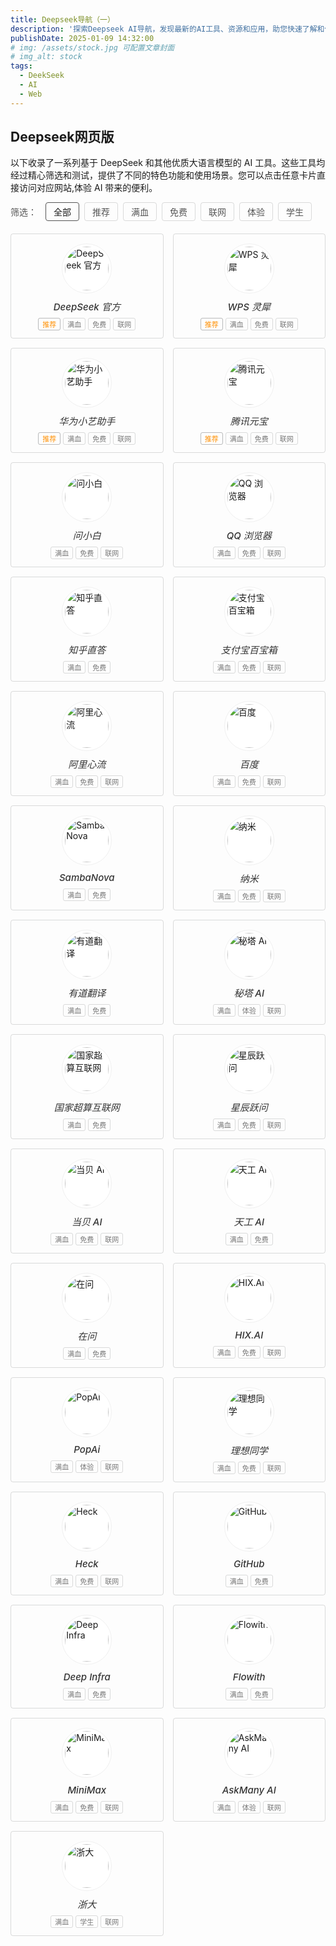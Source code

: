```yaml
---
title: Deepseek导航（一）
description: '探索Deepseek AI导航，发现最新的AI工具、资源和应用，助您快速了解和使用人工智能技术。'
publishDate: 2025-01-09 14:32:00
# img: /assets/stock.jpg 可配置文章封面
# img_alt: stock
tags:
  - DeekSeek
  - AI
  - Web
---
```

## Deepseek网页版

以下收录了一系列基于 DeepSeek 和其他优质大语言模型的 AI 工具。这些工具均经过精心筛选和测试，提供了不同的特色功能和使用场景。您可以点击任意卡片直接访问对应网站,体验 AI 带来的便利。

<div class="filter-container">
  <div class="filter-title">筛选：</div>
  <button class="filter-btn active" data-filter="all">全部</button>
  <button class="filter-btn" data-filter="recommend">推荐</button>
  <button class="filter-btn" data-filter="full">满血</button>
  <button class="filter-btn" data-filter="free">免费</button>
  <button class="filter-btn" data-filter="online">联网</button>
  <button class="filter-btn" data-filter="trial">体验</button>
  <button class="filter-btn" data-filter="student">学生</button>
</div>

<div class="ai-tools-container">

<div class="ai-card recommended" data-tags="recommend full free online">
  <a href="https://chat.deepseek.com/" target="_blank" class="card-link">
    <div class="card-image">
      <img src="https://deepseek404.com/wp-content/uploads/2025/03/deepseek-1.png" alt="DeepSeek 官方">
    </div>
    <div class="card-content">
      <h5>DeepSeek 官方</h5>
      <div class="tags">
        <span class="tag recommend">推荐</span>
        <span class="tag">满血</span>
        <span class="tag">免费</span>
        <span class="tag">联网</span>
      </div>
    </div>
  </a>
</div>

<div class="ai-card recommended" data-tags="recommend full free online">
  <a href="https://lingxi.wps.cn/" target="_blank" class="card-link">
    <div class="card-image">
      <img src="https://deepseek404.com/wp-content/uploads/2025/03/wps.png" alt="WPS 灵犀">
    </div>
    <div class="card-content">
      <h5>WPS 灵犀</h5>
      <div class="tags">
        <span class="tag recommend">推荐</span>
        <span class="tag">满血</span>
        <span class="tag">免费</span>
        <span class="tag">联网</span>
      </div>
    </div>
  </a>
</div>

<div class="ai-card recommended" data-tags="recommend full free online">
  <a href="https://xiaoyi.huawei.com/chat" target="_blank" class="card-link">
    <div class="card-image">
      <img src="https://deepseek404.com/wp-content/uploads/2025/03/huawei.png" alt="华为小艺助手">
    </div>
    <div class="card-content">
      <h5>华为小艺助手</h5>
      <div class="tags">
        <span class="tag recommend">推荐</span>
        <span class="tag">满血</span>
        <span class="tag">免费</span>
        <span class="tag">联网</span>
      </div>
    </div>
  </a>
</div>

<div class="ai-card recommended" data-tags="recommend full free online">
  <a href="https://yuanbao.tencent.com/chat" target="_blank" class="card-link">
    <div class="card-image">
      <img src="https://deepseek404.com/wp-content/uploads/2025/03/yunbao.png" alt="腾讯元宝">
    </div>
    <div class="card-content">
      <h5>腾讯元宝</h5>
      <div class="tags">
        <span class="tag recommend">推荐</span>
        <span class="tag">满血</span>
        <span class="tag">免费</span>
        <span class="tag">联网</span>
      </div>
    </div>
  </a>
</div>

<div class="ai-card" data-tags="full free online">
  <a href="https://www.wenxiaobai.com/" target="_blank" class="card-link">
    <div class="card-image">
      <img src="https://deepseek404.com/wp-content/uploads/2025/03/wsb.png" alt="问小白">
    </div>
    <div class="card-content">
      <h5>问小白</h5>
      <div class="tags">
        <span class="tag">满血</span>
        <span class="tag">免费</span>
        <span class="tag">联网</span>
      </div>
    </div>
  </a>
</div>

<div class="ai-card" data-tags="full free online">
  <a href="https://aisearch.qq.com/" target="_blank" class="card-link">
    <div class="card-image">
      <img src="https://deepseek404.com/wp-content/uploads/2025/03/qq.png" alt="QQ 浏览器">
    </div>
    <div class="card-content">
      <h5>QQ 浏览器</h5>
      <div class="tags">
        <span class="tag">满血</span>
        <span class="tag">免费</span>
        <span class="tag">联网</span>
      </div>
    </div>
  </a>
</div>

<div class="ai-card" data-tags="full free">
  <a href="https://zhida.zhihu.com/" target="_blank" class="card-link">
    <div class="card-image">
      <img src="https://deepseek404.com/wp-content/uploads/2025/03/zhida.png" alt="知乎直答">
    </div>
    <div class="card-content">
      <h5>知乎直答</h5>
      <div class="tags">
        <span class="tag">满血</span>
        <span class="tag">免费</span>
      </div>
    </div>
  </a>
</div>

<div class="ai-card" data-tags="full free online">
  <a href="https://tbox.alipay.com/pro/community" target="_blank" class="card-link">
    <div class="card-image">
      <img src="https://deepseek404.com/wp-content/uploads/2025/03/tbox.alipay.png" alt="支付宝百宝箱">
    </div>
    <div class="card-content">
      <h5>支付宝百宝箱</h5>
      <div class="tags">
        <span class="tag">满血</span>
        <span class="tag">免费</span>
        <span class="tag">联网</span>
      </div>
    </div>
  </a>
</div>

<div class="ai-card" data-tags="full free online">
  <a href="https://iflow.cn/" target="_blank" class="card-link">
    <div class="card-image">
      <img src="https://deepseek404.com/wp-content/uploads/2025/03/iflow.png" alt="阿里心流">
    </div>
    <div class="card-content">
      <h5>阿里心流</h5>
      <div class="tags">
        <span class="tag">满血</span>
        <span class="tag">免费</span>
        <span class="tag">联网</span>
      </div>
    </div>
  </a>
</div>

<div class="ai-card" data-tags="full free online">
  <a href="https://chat.baidu.com/" target="_blank" class="card-link">
    <div class="card-image">
      <img src="https://deepseek404.com/wp-content/uploads/2025/03/baidu.png" alt="百度">
    </div>
    <div class="card-content">
      <h5>百度</h5>
      <div class="tags">
        <span class="tag">满血</span>
        <span class="tag">免费</span>
        <span class="tag">联网</span>
      </div>
    </div>
  </a>
</div>

<div class="ai-card" data-tags="full free">
  <a href="https://cloud.sambanova.ai/" target="_blank" class="card-link">
    <div class="card-image">
      <img src="https://deepseek404.com/wp-content/uploads/2025/03/sanbanova.png" alt="SambaNova">
    </div>
    <div class="card-content">
      <h5>SambaNova</h5>
      <div class="tags">
        <span class="tag">满血</span>
        <span class="tag">免费</span>
      </div>
    </div>
  </a>
</div>

<div class="ai-card" data-tags="full free online">
  <a href="https://www.n.cn/" target="_blank" class="card-link">
    <div class="card-image">
      <img src="https://deepseek404.com/wp-content/uploads/2025/03/nami.png" alt="纳米">
    </div>
    <div class="card-content">
      <h5>纳米</h5>
      <div class="tags">
        <span class="tag">满血</span>
        <span class="tag">免费</span>
        <span class="tag">联网</span>
      </div>
    </div>
  </a>
</div>

<div class="ai-card" data-tags="full free">
  <a href="https://fanyi.youdao.com/#/AITranslate" target="_blank" class="card-link">
    <div class="card-image">
      <img src="https://deepseek404.com/wp-content/uploads/2025/03/youdao.png" alt="有道翻译">
    </div>
    <div class="card-content">
      <h5>有道翻译</h5>
      <div class="tags">
        <span class="tag">满血</span>
        <span class="tag">免费</span>
      </div>
    </div>
  </a>
</div>

<div class="ai-card" data-tags="full trial online">
  <a href="https://metaso.cn/" target="_blank" class="card-link">
    <div class="card-image">
      <img src="https://deepseek404.com/wp-content/uploads/2025/03/metaso.png" alt="秘塔 AI">
    </div>
    <div class="card-content">
      <h5>秘塔 AI</h5>
      <div class="tags">
        <span class="tag">满血</span>
        <span class="tag">体验</span>
        <span class="tag">联网</span>
      </div>
    </div>
  </a>
</div>

<div class="ai-card" data-tags="full free">
  <a href="https://www.scnet.cn/ui/chatbot/" target="_blank" class="card-link">
    <div class="card-image">
      <img src="https://deepseek404.com/wp-content/uploads/2025/03/senet.png" alt="国家超算互联网">
    </div>
    <div class="card-content">
      <h5>国家超算互联网</h5>
      <div class="tags">
        <span class="tag">满血</span>
        <span class="tag">免费</span>
      </div>
    </div>
  </a>
</div>

<div class="ai-card" data-tags="full free online">
  <a href="https://yuewen.cn/chats/new" target="_blank" class="card-link">
    <div class="card-image">
      <img src="https://deepseek404.com/wp-content/uploads/2025/03/yuewen.png" alt="星辰跃问">
    </div>
    <div class="card-content">
      <h5>星辰跃问</h5>
      <div class="tags">
        <span class="tag">满血</span>
        <span class="tag">免费</span>
        <span class="tag">联网</span>
      </div>
    </div>
  </a>
</div>

<div class="ai-card" data-tags="full free online">
  <a href="https://ai.dangbei.com/chat" target="_blank" class="card-link">
    <div class="card-image">
      <img src="https://deepseek404.com/wp-content/uploads/2025/03/danbei.png" alt="当贝 AI">
    </div>
    <div class="card-content">
      <h5>当贝 AI</h5>
      <div class="tags">
        <span class="tag">满血</span>
        <span class="tag">免费</span>
        <span class="tag">联网</span>
      </div>
    </div>
  </a>
</div>

<div class="ai-card" data-tags="full free">
  <a href="https://www.tiangong.cn/" target="_blank" class="card-link">
    <div class="card-image">
      <img src="https://deepseek404.com/wp-content/uploads/2025/03/tiangong.png" alt="天工 AI">
    </div>
    <div class="card-content">
      <h5>天工 AI</h5>
      <div class="tags">
        <span class="tag">满血</span>
        <span class="tag">免费</span>
      </div>
    </div>
  </a>
</div>

<div class="ai-card" data-tags="full free">
  <a href="https://zaiwen.xueban.org.cn/index" target="_blank" class="card-link">
    <div class="card-image">
      <img src="https://deepseek404.com/wp-content/uploads/2025/03/zaiwen.png" alt="在问">
    </div>
    <div class="card-content">
      <h5>在问</h5>
      <div class="tags">
        <span class="tag">满血</span>
        <span class="tag">免费</span>
      </div>
    </div>
  </a>
</div>

<div class="ai-card" data-tags="full free online">
  <a href="https://hix.ai/zh/home" target="_blank" class="card-link">
    <div class="card-image">
      <img src="https://deepseek404.com/wp-content/uploads/2025/03/HIX-logo.png" alt="HIX.AI">
    </div>
    <div class="card-content">
      <h5>HIX.AI</h5>
      <div class="tags">
        <span class="tag">满血</span>
        <span class="tag">免费</span>
        <span class="tag">联网</span>
      </div>
    </div>
  </a>
</div>

<div class="ai-card" data-tags="full trial online">
  <a href="https://www.popai.pro/?inviteCode=IN_7Cqah00o23Y" target="_blank" class="card-link">
    <div class="card-image">
      <img src="https://t3.gstatic.cn/faviconV2?client=SOCIAL&type=FAVICON&fallback_opts=TYPE,SIZE,URL&size=128&url=https://www.popai.pro/?inviteCode=IN_7Cqah00o23Y" alt="PopAi">
    </div>
    <div class="card-content">
      <h5>PopAi</h5>
      <div class="tags">
        <span class="tag">满血</span>
        <span class="tag">体验</span>
        <span class="tag">联网</span>
      </div>
    </div>
  </a>
</div>

<div class="ai-card" data-tags="full free online">
  <a href="https://chat.livis.com/chat" target="_blank" class="card-link">
    <div class="card-image">
      <img src="https://deepseek404.com/wp-content/uploads/2025/03/lxtx.png" alt="理想同学">
    </div>
    <div class="card-content">
      <h5>理想同学</h5>
      <div class="tags">
        <span class="tag">满血</span>
        <span class="tag">免费</span>
        <span class="tag">联网</span>
      </div>
    </div>
  </a>
</div>

<div class="ai-card" data-tags="full free online">
  <a href="https://heck.ai/zh-Hant" target="_blank" class="card-link">
    <div class="card-image">
      <img src="https://deepseek404.com/wp-content/uploads/2025/03/heck.ico" alt="Heck">
    </div>
    <div class="card-content">
      <h5>Heck</h5>
      <div class="tags">
        <span class="tag">满血</span>
        <span class="tag">免费</span>
        <span class="tag">联网</span>
      </div>
    </div>
  </a>
</div>

<div class="ai-card" data-tags="full free">
  <a href="https://github.com/marketplace/models/azureml-deepseek/DeepSeek-R1/playground" target="_blank" class="card-link">
    <div class="card-image">
      <img src="https://deepseek404.com/wp-content/uploads/2025/03/github.png" alt="GitHub">
    </div>
    <div class="card-content">
      <h5>GitHub</h5>
      <div class="tags">
        <span class="tag">满血</span>
        <span class="tag">免费</span>
      </div>
    </div>
  </a>
</div>

<div class="ai-card" data-tags="full free">
  <a href="https://deepinfra.com/chat" target="_blank" class="card-link">
    <div class="card-image">
      <img src="https://deepseek404.com/wp-content/uploads/2025/03/infra.png" alt="Deep Infra">
    </div>
    <div class="card-content">
      <h5>Deep Infra</h5>
      <div class="tags">
        <span class="tag">满血</span>
        <span class="tag">免费</span>
      </div>
    </div>
  </a>
</div>

<div class="ai-card" data-tags="full free">
  <a href="https://flowith.io/blank" target="_blank" class="card-link">
    <div class="card-image">
      <img src="https://deepseek404.com/wp-content/uploads/2025/03/flowithio.png" alt="Flowith">
    </div>
    <div class="card-content">
      <h5>Flowith</h5>
      <div class="tags">
        <span class="tag">满血</span>
        <span class="tag">免费</span>
      </div>
    </div>
  </a>
</div>

<div class="ai-card" data-tags="full free online">
  <a href="https://chat.minimax.io/" target="_blank" class="card-link">
    <div class="card-image">
      <img src="https://deepseek404.com/wp-content/uploads/2025/03/minimax.png" alt="MiniMax">
    </div>
    <div class="card-content">
      <h5>MiniMax</h5>
      <div class="tags">
        <span class="tag">满血</span>
        <span class="tag">免费</span>
        <span class="tag">联网</span>
      </div>
    </div>
  </a>
</div>

<div class="ai-card" data-tags="full trial online">
  <a href="https://askmany.cn/chat/" target="_blank" class="card-link">
    <div class="card-image">
      <img src="https://deepseek404.com/wp-content/uploads/2025/03/askmany.png" alt="AskMany AI">
    </div>
    <div class="card-content">
      <h5>AskMany AI</h5>
      <div class="tags">
        <span class="tag">满血</span>
        <span class="tag">体验</span>
        <span class="tag">联网</span>
      </div>
    </div>
  </a>
</div>

<div class="ai-card" data-tags="full student online">
  <a href="https://chat.zju.edu.cn/" target="_blank" class="card-link">
    <div class="card-image">
      <img src="https://deepseek404.com/wp-content/uploads/2025/03/zjuedu.png" alt="浙大">
    </div>
    <div class="card-content">
      <h5>浙大</h5>
      <div class="tags">
        <span class="tag">满血</span>
        <span class="tag">学生</span>
        <span class="tag">联网</span>
      </div>
    </div>
  </a>
</div>

<style>
/* 筛选按钮样式 */
.filter-container {
  display: flex;
  flex-wrap: wrap;
  gap: 8px;
  margin-bottom: 20px;
  align-items: center;
}

.filter-title {
  font-weight: 500;
  margin-right: 6px;
  color: #555;
}

.filter-btn {
  padding: 4px 12px;
  border: 1px solid rgba(19, 21, 26, 0.15);
  border-radius: 4px;
  background-color: transparent;
  cursor: pointer;
  transition: all 0.2s ease;
  font-size: 14px;
  color: #555;
}

.filter-btn:hover {
  border-color: #ccc;
  color: #333;
}

.filter-btn.active {
  border-color: #555;
  color: var(--color-300);
  font-weight: 500;
}

/* AI工具卡片容器 - 更紧凑的网格布局 */
.ai-tools-container {
  display: grid;
  grid-template-columns: repeat(auto-fill, minmax(200px, 1fr));
  gap: 15px;
  margin-top: 20px;
}

/* AI卡片样式 - 减小内部间距 */
.ai-card {
  border: 1px solid rgba(19, 21, 26, 0.15);
  border-radius: 4px;
  transition: transform 0.2s ease, border-color 0.2s ease;
  overflow: hidden;
  background-color: transparent;
}

.ai-card:hover {
  transform: translateY(-3px);
  border-color: #ccc;
}

.card-link {
  text-decoration: none;  /* 确保卡片链接没有下划线 */
  color: inherit;
  display: block;
}

.card-link:hover {
  text-decoration: none;  /* 确保悬浮时也没有下划线 */
}

/* 减小卡片内部间距 */
.card-image {
  padding: 15px 0 5px;
  display: flex;
  justify-content: center;
  align-items: center;
}

.card-image img {
  width: 70px;
  height: 70px;
  border-radius: 50%;
  object-fit: cover;
  border: 1px solid #f0f0f0;
  padding: 4px;
  background-color: #fff;
}

.card-content {
  padding: 5px 12px 12px;
  text-align: center;
}

.card-content h5 {
  margin: 0 0 8px 0;
  font-size: 15px;
  color: #333;
  font-weight: 500;
}

/* 标签样式 - 更紧凑 */
.tags {
  display: flex;
  flex-wrap: wrap;
  gap: 4px;
  justify-content: center;
}

.tag {
  font-size: 11px;
  padding: 1px 6px;
  border-radius: 3px;
  border: 1px solid rgba(19, 21, 26, 0.15);
  color: #777;
}

.tag.recommend {
  border-color: rgba(19, 21, 26, 0.29);
  color: #ff8f00;
}

/* 响应式调整 */
@media (max-width: 768px) {
  .ai-tools-container {
    grid-template-columns: repeat(auto-fill, minmax(180px, 1fr));
    gap: 12px;
  }
  
  .filter-container {
    justify-content: flex-start;
  }
  
  .card-image img {
    width: 60px;
    height: 60px;
  }
}

@media (max-width: 480px) {
  .ai-tools-container {
    grid-template-columns: repeat(2, 1fr);
    gap: 10px;
  }
  
  .card-image img {
    width: 50px;
    height: 50px;
  }
  
  .card-content h5 {
    font-size: 14px;
  }
  
  .tag {
    font-size: 10px;
    padding: 1px 4px;
  }
}
</style>

<script>
document.addEventListener('DOMContentLoaded', function() {
  const filterButtons = document.querySelectorAll('.filter-btn');
  const cards = document.querySelectorAll('.ai-card');
  
  // 筛选功能
  filterButtons.forEach(button => {
    button.addEventListener('click', function() {
      // 移除所有按钮的active类
      filterButtons.forEach(btn => btn.classList.remove('active'));
      // 为当前按钮添加active类
      this.classList.add('active');
      
      const filter = this.getAttribute('data-filter');
      
      cards.forEach(card => {
        if (filter === 'all') {
          card.style.display = 'block';
        } else {
          const tags = card.getAttribute('data-tags');
          if (tags && tags.includes(filter)) {
            card.style.display = 'block';
          } else {
            card.style.display = 'none';
          }
        }
      });
    });
  });
});


/* 响应式调整 */
@media (max-width: 768px) {
  .ai-tools-container {
    grid-template-columns: repeat(auto-fill, minmax(180px, 1fr));
    gap: 12px;
  }
  
  .filter-container {
    justify-content: flex-start;
  }
  
  .card-image img {
    width: 60px;
    height: 60px;
  }
}

@media (max-width: 480px) {
  .ai-tools-container {
    grid-template-columns: repeat(2, 1fr);
    gap: 10px;
  }
  
  .card-image img {
    width: 50px;
    height: 50px;
  }
  
  .card-content h5 {
    font-size: 14px;
  }
  
  .tag {
    font-size: 10px;
    padding: 1px 4px;
  }
}

/* 全局去除所有链接的下划线，包括悬浮状态 */
a {
  text-decoration: none;
}

a:hover {
  text-decoration: none;
}

</script>